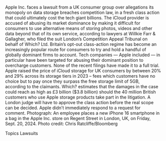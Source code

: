 Apple Inc. faces a lawsuit from a UK consumer group over allegations its monopoly on data storage breaches competition law, in a fresh class action that could ultimately cost the tech giant billions.
The iCloud provider is accused of abusing its market dominance by making it difficult for consumers to use alternative means of storing photos, videos and other data beyond that of its own service, according to lawyers at Willkie Farr & Gallagher, who filed the suit London’s Competition Appeal Tribunal on behalf of Which? Ltd.
Britain’s opt-out class-action regime has become an increasingly popular route for consumers to try and hold a handful of globally dominant firms to account. Tech companies — Apple included — in particular have been targeted for abusing their dominant position to overcharge customers. None of the recent filings have made it to a full trial.
Apple raised the price of iCloud storage for UK consumers by between 20% and 29% across its storage tiers in 2023 – fees which customers have no choice but to pay once they surpass the free storage limit of 5GB, according to the claimants.
Which? estimates that the damages in the case could reach as high as £3 billion ($3.8 billion) should the 40 million British customers who use Apple storage products take part in the litigation. A London judge will have to approve the class action before the real scope can be decided.
Apple didn’t immediately respond to a request for comment.
Photograph: An employee places a new iPhone 16 smartphone in a bag in the Apple Inc. store on Regent Street in London, UK, on Friday, Sept. 20, 2024. Photo credit: Chris Ratcliffe/Bloomberg

Topics
Lawsuits
